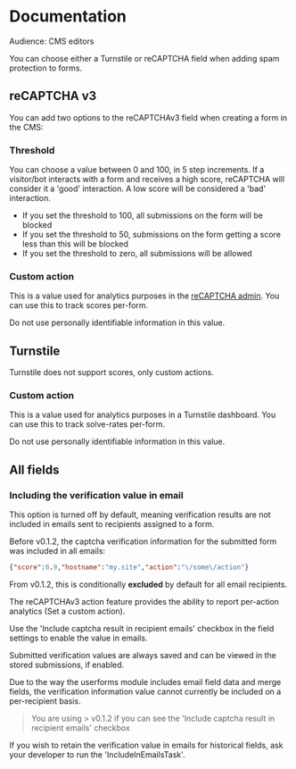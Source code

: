 # Documentation

Audience: CMS editors

You can choose either a Turnstile or reCAPTCHA field when adding spam protection to forms.

## reCAPTCHA v3 

You can add two options to the reCAPTCHAv3 field when creating a form in the CMS:

### Threshold

You can choose a value between 0 and 100, in 5 step increments. If a visitor/bot interacts with a form and receives a high score, reCAPTCHA will consider it a 'good' interaction. A low score will be considered a 'bad' interaction.

+ If you set the threshold to 100, all submissions on the form will be blocked
+ If you set the threshold to 50, submissions on the form getting a score less than this will be blocked
+ If you set the threshold to zero, all submissions will be allowed

### Custom action

This is a value used for analytics purposes in the [reCAPTCHA admin](https://www.google.com/recaptcha/admin/). You can use this to track scores per-form.

Do not use personally identifiable information in this value.


## Turnstile

Turnstile does not support scores, only custom actions.

### Custom action

This is a value used for analytics purposes in a Turnstile dashboard. You can use this to track solve-rates per-form.

Do not use personally identifiable information in this value.


## All fields

### Including the verification value in email

This option is turned off by default, meaning verification results are not included in emails sent to recipients assigned to a form.

Before v0.1.2, the captcha verification information for the submitted form was included in all emails:

```json
{"score":0.9,"hostname":"my.site","action":"\/some\/action"}
```

From v0.1.2, this is conditionally **excluded** by default for all email recipients.

The reCAPTCHAv3 action feature provides the ability to report per-action analytics (Set a custom action).

Use the 'Include captcha result in recipient emails' checkbox in the field settings to enable the value in emails.

Submitted verification values are always saved and can be viewed in the stored submissions, if enabled.

Due to the way the userforms module includes email field data and merge fields, the verification information value cannot currently be included on a per-recipient basis.

> You are using > v0.1.2 if you can see the 'Include captcha result in recipient emails' checkbox

If you wish to retain the verification value in emails for historical fields, ask your developer to run the 'IncludeInEmailsTask'.
